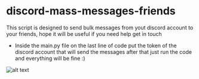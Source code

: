 # discord-mass-messages-friends
This script is designed to send bulk messages from yout discord account to your friends, hope it will be useful  if you need help get in touch

- Inside the main.py file on the last line of code put the token of the discord account that will send the messages after that just run the code and everything will be fine :)

![alt text](http://swipee.ml/imagesPc/7c98z.png)
